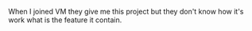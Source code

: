 When I joined VM they give me this project but they don't know how it's work what is the feature it contain.
